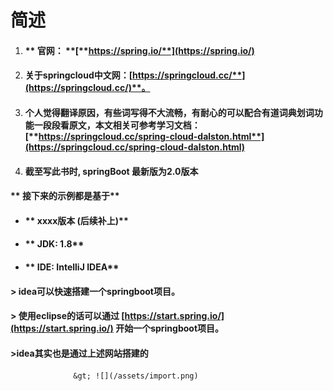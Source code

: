 # 简述

1. #### ** 官网： **[**https://spring.io/**](https://spring.io/)
2. #### **关于springcloud中文网：**[**https://springcloud.cc/**](https://springcloud.cc/)**。**
3. #### **个人觉得翻译原因，有些词写得不大流畅，有耐心的可以配合有道词典划词功能一段段看原文，本文相关可参考学习文档：**[**https://springcloud.cc/spring-cloud-dalston.html**](https://springcloud.cc/spring-cloud-dalston.html)
4. #### **截至写此书时, springBoot 最新版为2.0版本**

#### **      接下来的示例都是基于**

* #### **        xxxx版本    \(后续补上\)**
* #### **        JDK: 1.8**
* #### **        IDE: IntelliJ IDEA**

####               &gt; idea可以快速搭建一个springboot项目。

####               &gt; 使用eclipse的话可以通过   [https://start.spring.io/](https://start.spring.io/)  开始一个springboot项目。

####               &gt;idea其实也是通过上述网站搭建的

                  &gt; ![](/assets/import.png)



